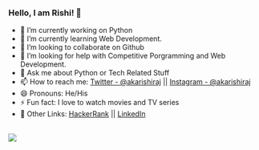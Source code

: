 ### Hello, I am Rishi! 👋


- 🔭 I’m currently working on Python
- 🌱 I’m currently learning Web Development.
- 👯 I’m looking to collaborate on Github
- 🤔 I’m looking for help with Competitive Porgramming and Web Development.
- 💬 Ask me about Python or Tech Related Stuff
- 📫 How to reach me: 
[Twitter - @akarishiraj](https://twitter.com/akarishiraj) || 
[Instagram - @akarishiraj](https://www.instagram.com/akarishiraj/)
- 😄 Pronouns: He/His
- ⚡ Fun fact: I love to watch movies and TV series
- 🔗 Other Links: [HackerRank](https://www.hackerrank.com/akarishiraj) || 
                  [LinkedIn](https://www.linkedin.com/in/akarishiraj) 
                  
<br>


<img src="https://github-readme-stats.vercel.app/api?username=akarishiraj&&show_icons=true&title_color=ffffff&icon_color=bb2acf&text_color=daf7dc&bg_color=151515"> 
